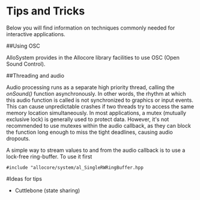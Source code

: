 # Tips and Tricks

Below you will find information on techniques commonly needed for interactive applications.

##Using OSC

AlloSystem provides in the Allocore library facilities to use OSC (Open Sound Control).


##Threading and audio

Audio processing runs as a separate high priority thread, calling the *onSound()* function asynchronously. In other words, the rhythm at which this audio function is called is not synchronized to graphics or input events. This can cause unpredictable crashes if two threads try to access the same memory location simultaneously. In most applications, a mutex (mutually exclusive lock) is generally used to protect data. However, it's not recommended to use mutexes within the audio callback, as they can block the function long enough to miss the tight deadlines, causing audio dropouts.

A simple way to stream values to and from the audio callback is to use a lock-free ring-buffer. To use it first

    #include "allocore/system/al_SingleRWRingBuffer.hpp


#Ideas for tips

* Cuttlebone (state sharing)
